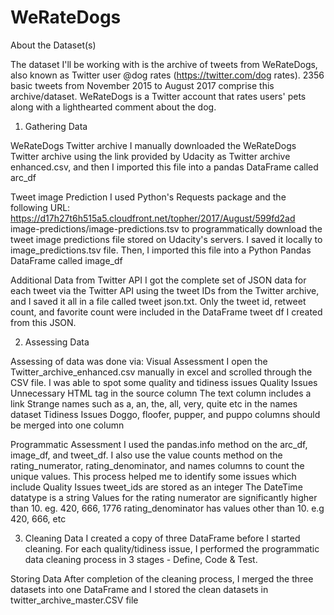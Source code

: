 # WeRateDogs

About the Dataset(s)

The dataset I'll be working with is the archive of tweets from WeRateDogs, also known as Twitter user @dog rates (https://twitter.com/dog rates). 2356 basic tweets from November 2015 to August 2017 comprise this archive/dataset. WeRateDogs is a Twitter account that rates users' pets along with a lighthearted comment about the dog.

1.  Gathering Data

WeRateDogs Twitter archive
I manually downloaded the WeRateDogs Twitter archive using the link provided by Udacity as Twitter archive enhanced.csv, and then I imported this file into a pandas DataFrame called arc_df

Tweet image Prediction
I used Python's Requests package and the following URL: https://d17h27t6h515a5.cloudfront.net/topher/2017/August/599fd2ad image-predictions/image-predictions.tsv to programmatically download the tweet image predictions file stored on Udacity's servers.  I saved it locally to image_predictions.tsv file. Then, I imported this file into a Python Pandas DataFrame called image_df

Additional Data from Twitter API
I got the complete set of JSON data for each tweet via the Twitter API using the tweet IDs from the Twitter archive, and I saved it all in a file called tweet json.txt. Only the tweet id, retweet count, and favorite count were included in the DataFrame tweet df I created from this JSON.

2. Assessing Data

Assessing of data was done via:
Visual Assessment
I open the Twitter_archive_enhanced.csv manually in excel and scrolled through the CSV file. I was able to spot some quality and tidiness issues
Quality Issues
Unnecessary HTML tag in the source column
The text column includes a link
Strange names such as a, an, the, all, very, quite etc in the names dataset
Tidiness Issues
Doggo, floofer, pupper, and puppo columns should be merged into one column

Programmatic Assessment
I used the pandas.info method on the arc_df, image_df, and tweet_df. I also use the value counts method on the rating_numerator, rating_denominator, and names columns to count the unique values. This process helped me to identify some issues which include
Quality Issues
tweet_ids are stored as an integer
The DateTime datatype is a string
Values for the rating numerator are significantly higher than 10. eg. 420, 666, 1776
rating_denominator has values other than 10. e.g 420, 666, etc

3. Cleaning Data
I created a copy of three DataFrame before I started cleaning. For each quality/tidiness issue, I performed the programmatic data cleaning process in 3 stages - Define, Code & Test. 

Storing Data
After completion of the cleaning process, I merged the three datasets into one DataFrame and I stored the clean datasets in twitter_archive_master.CSV file

